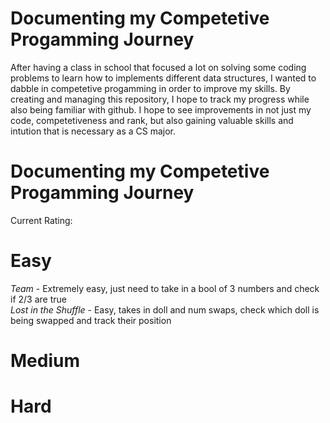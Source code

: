 # Documenting my Competetive Progamming Journey
After having a class in school that focused a lot on solving some coding problems to learn how to implements different data structures, I wanted to dabble in competetive progamming in order to improve my skills. By creating and managing this repository, I hope to track my progress while also being familiar with github. I hope to see improvements in not just my code, competetiveness and rank, but also gaining valuable skills and intution that is necessary as a CS major.

# Documenting my Competetive Progamming Journey
Current Rating:

# Easy
*Team* - Extremely easy, just need to take in a bool of 3 numbers and check if 2/3 are true<br>
*Lost in the Shuffle* - Easy, takes in doll and num swaps, check which doll is being swapped and track their position

# Medium


# Hard
